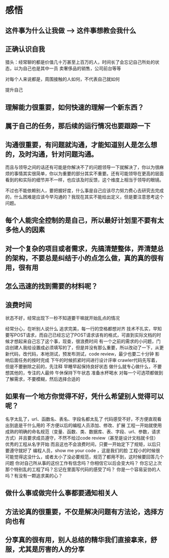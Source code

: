 # 感悟

## 这件事为什么让我做  -->  这件事想教会我什么

## 正确认识自我

猎头：经常聊的都是价值几十万甚至上百万的人，时间长了会忘记自己所处的状态，以为自己也是其中一员
卖奢侈品的销售，公司前台等等

对每个人来说都是，周围接触的人如何，不代表自己就如何

提升自己

## 理解能力很重要，如何快速的理解一个新东西？

## 属于自己的任务，那后续的运行情况也要跟踪一下

## 沟通很重要，有问题就沟通，才能知道别人是怎么想的，及时沟通，针对问题沟通。

而且与领导之间的话还有可能是你解决不了的问题领导一下就解决了，你以为很麻烦的事情其实很简单，你以为重要的部分其实不重要。还有可能领导在更高的层面看到的和实际的细节并不一样，也应该及时反馈，这个维度上相当于领导的眼镜。

不过也不能依赖别人，要把握好度，什么事是自己应该尽力努力费心去研究去完成的，什么困难是应该今早沟通的？我现在其实不能给出定义，但是要注意思考这个问题。

## 每个人能完全控制的是自己，所以最好计划里不要有太多他人的因素

## 对一个复杂的项目或者需求，先搞清楚整体，弄清楚总的架构，不要总是纠结于小的点怎么做，真的真的很有用，很有用

## 怎么迅速的找到需要的材料呢？

## 浪费时间

状态不好，经常出现下一秒不知道要干嘛就开始乱点的情况

经常分心，在听别人说什么
追求完美，每一行的空格都想对齐
技术不扎实，早知要写POST请求，而自己已经忘记了POST请求该有的格式，可直到实际文档的时候才想起来自己忘了这个事，现查，很浪费时间
有一个之前的需求的小问题，门店创建人我给设置成必须填写的了，但是并没有那么重要，所以改动了一下，从更新代码，改代码，本地测试，预发布测试，code review，最少也要二十分钟
影响后面任务的按时完成
下午的时候抓紧时间进行设计评审
crawler代码先写着，但是不要删除之前的，先注释
早睡早起保持良好状态
做什么就专心做什么，不要想其他的，专注的人最帅
午休保持下午状态
准备水杯喝水
对每一个可选项都做到了解需求，不要模糊，然后选择合适的

## 如果有一个地方你觉得不好，凭什么希望别人觉得可以呢？

名字太乱了，url、函数名、表名、字段名都太乱了
代码感受不好，不方便直观看出到底是干什么用的
不方便以后的编程人员添加、修改、扩展
工程一开始就使用成熟的明确的命名规范（变量、函数、类、数据库、表、字段、url、参数，请求方式）并且要求成员遵守，不然不给过code review（甚至是设计文档就卡住）
优秀的工程从名字开始
而且这也不会浪费时间，只要一开始定下了规矩，以后只要遵守就好了
编程人员，show me your code ，这是我们的脸
工程小的时候很可能觉得这没什么，或者太小了没必要规范，规范了都用不到，这时候要回答几个问题
你对自己所从事的这份工作有信念吗？你相信它以后会变大吗？
你忘记上次那个特别乱的工程了吗？忘记在里面写代码的感受了吗？
你是一个容易妥协的人吗？有没有一颗追求美的心？

## 做什么事或做完什么事都要通知相关人

## 方法论真的很重要，不仅是解决问题有方法论，选择方向也有

## 分享真的很有用，别人总结的精华我们直接拿来，舒服，尤其是厉害的人的分享
